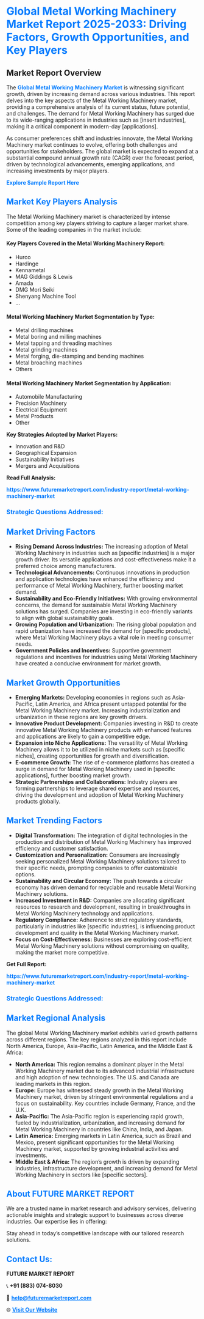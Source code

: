 <h1 style="color: #007BFF;">Global Metal Working Machinery Market Report 2025-2033: Driving Factors, Growth Opportunities, and Key Players</h1>

<section id="overview">
<h2>Market Report Overview</h2>
<p>The <a href="https://www.futuremarketreport.com/industry-report/metal-working-machinery-market" style="color: #007BFF; text-decoration: none;"><strong>Global Metal Working Machinery Market</strong></a> is witnessing significant growth, driven by increasing demand across various industries. This report delves into the key aspects of the Metal Working Machinery market, providing a comprehensive analysis of its current status, future potential, and challenges. The demand for Metal Working Machinery has surged due to its wide-ranging applications in industries such as [insert industries], making it a critical component in modern-day [applications].</p>
<p>As consumer preferences shift and industries innovate, the Metal Working Machinery market continues to evolve, offering both challenges and opportunities for stakeholders. The global market is expected to expand at a substantial compound annual growth rate (CAGR) over the forecast period, driven by technological advancements, emerging applications, and increasing investments by major players.</p>
</section>

<section id="overview">
<p><a href="https://www.futuremarketreport.com/request-sample/reportId=102963" style="color: #007BFF; text-decoration: none;"><strong>Explore Sample Report Here</strong></a></p>
</section>

<section id="key-players">
<h2 style="color: #007BFF;">Market Key Players Analysis</h2>
<p>The Metal Working Machinery market is characterized by intense competition among key players striving to capture a larger market share. Some of the leading companies in the market include:</p>
<h4>Key Players Covered in the Metal Working Machinery Report:</h4>
<ul><li>Hurco</li><li>Hardinge</li><li>Kennametal</li><li>MAG Giddings &amp; Lewis</li><li>Amada</li><li>DMG Mori Seiki</li><li>Shenyang Machine Tool</li><li>...</li></ul>
<h4>Metal Working Machinery Market Segmentation by Type:</h4>
<ul><li>Metal drilling machines</li><li>Metal boring and milling machines</li><li>Metal tapping and threading machines</li><li>Metal grinding machines</li><li>Metal forging, die-stamping and bending machines</li><li>Metal broaching machines</li><li>Others</li></ul>

<h4>Metal Working Machinery Market Segmentation by Application:</h4>
<ul><li>Automobile Manufacturing</li><li>Precision Machinery</li><li>Electrical Equipment</li><li>Metal Products</li><li>Other</li></ul>
<p><strong>Key Strategies Adopted by Market Players:</strong></p>
<ul>
<li>Innovation and R&D</li>
<li>Geographical Expansion</li>
<li>Sustainability Initiatives</li>
<li>Mergers and Acquisitions</li>
</ul>
</section>

<section>
<p><strong>Read Full Analysis: </strong></p><a href="https://www.futuremarketreport.com/industry-report/metal-working-machinery-market" style="color: #007BFF; text-decoration: none;"><strong>https://www.futuremarketreport.com/industry-report/metal-working-machinery-market</strong></a>
<h3 style="color: #007BFF;">Strategic Questions Addressed:</h3>
</section>

<section id="driving-factors">
<h2 style="color: #007BFF;">Market Driving Factors</h2>
<ul>
<li><strong>Rising Demand Across Industries:</strong> The increasing adoption of Metal Working Machinery in industries such as [specific industries] is a major growth driver. Its versatile applications and cost-effectiveness make it a preferred choice among manufacturers.</li>
<li><strong>Technological Advancements:</strong> Continuous innovations in production and application technologies have enhanced the efficiency and performance of Metal Working Machinery, further boosting market demand.</li>
<li><strong>Sustainability and Eco-Friendly Initiatives:</strong> With growing environmental concerns, the demand for sustainable Metal Working Machinery solutions has surged. Companies are investing in eco-friendly variants to align with global sustainability goals.</li>
<li><strong>Growing Population and Urbanization:</strong> The rising global population and rapid urbanization have increased the demand for [specific products], where Metal Working Machinery plays a vital role in meeting consumer needs.</li>
<li><strong>Government Policies and Incentives:</strong> Supportive government regulations and incentives for industries using Metal Working Machinery have created a conducive environment for market growth.</li>
</ul>
</section>

<section id="growth-opportunities">
<h2 style="color: #007BFF;">Market Growth Opportunities</h2>
<ul>
<li><strong>Emerging Markets:</strong> Developing economies in regions such as Asia-Pacific, Latin America, and Africa present untapped potential for the Metal Working Machinery market. Increasing industrialization and urbanization in these regions are key growth drivers.</li>
<li><strong>Innovative Product Development:</strong> Companies investing in R&D to create innovative Metal Working Machinery products with enhanced features and applications are likely to gain a competitive edge.</li>
<li><strong>Expansion into Niche Applications:</strong> The versatility of Metal Working Machinery allows it to be utilized in niche markets such as [specific niches], creating opportunities for growth and diversification.</li>
<li><strong>E-commerce Growth:</strong> The rise of e-commerce platforms has created a surge in demand for Metal Working Machinery used in [specific applications], further boosting market growth.</li>
<li><strong>Strategic Partnerships and Collaborations:</strong> Industry players are forming partnerships to leverage shared expertise and resources, driving the development and adoption of Metal Working Machinery products globally.</li>
</ul>
</section>

<section id="trending-factors">
<h2 style="color: #007BFF;">Market Trending Factors</h2>
<ul>
<li><strong>Digital Transformation:</strong> The integration of digital technologies in the production and distribution of Metal Working Machinery has improved efficiency and customer satisfaction.</li>
<li><strong>Customization and Personalization:</strong> Consumers are increasingly seeking personalized Metal Working Machinery solutions tailored to their specific needs, prompting companies to offer customizable options.</li>
<li><strong>Sustainability and Circular Economy:</strong> The push towards a circular economy has driven demand for recyclable and reusable Metal Working Machinery solutions.</li>
<li><strong>Increased Investment in R&D:</strong> Companies are allocating significant resources to research and development, resulting in breakthroughs in Metal Working Machinery technology and applications.</li>
<li><strong>Regulatory Compliance:</strong> Adherence to strict regulatory standards, particularly in industries like [specific industries], is influencing product development and quality in the Metal Working Machinery market.</li>
<li><strong>Focus on Cost-Effectiveness:</strong> Businesses are exploring cost-efficient Metal Working Machinery solutions without compromising on quality, making the market more competitive.</li>
</ul>
</section>

<section>
<p><strong>Get Full Report: </strong></p><a href="https://www.futuremarketreport.com/industry-report/metal-working-machinery-market" style="color: #007BFF; text-decoration: none;"><strong>https://www.futuremarketreport.com/industry-report/metal-working-machinery-market</strong></a>
<h3 style="color: #007BFF;">Strategic Questions Addressed:</h3>
</section>


<section id="regional-analysis">
<h2 style="color: #007BFF;">Market Regional Analysis</h2>
<p>The global Metal Working Machinery market exhibits varied growth patterns across different regions. The key regions analyzed in this report include North America, Europe, Asia-Pacific, Latin America, and the Middle East & Africa:</p>
<ul>
<li><strong>North America:</strong> This region remains a dominant player in the Metal Working Machinery market due to its advanced industrial infrastructure and high adoption of new technologies. The U.S. and Canada are leading markets in this region.</li>
<li><strong>Europe:</strong> Europe has witnessed steady growth in the Metal Working Machinery market, driven by stringent environmental regulations and a focus on sustainability. Key countries include Germany, France, and the U.K.</li>
<li><strong>Asia-Pacific:</strong> The Asia-Pacific region is experiencing rapid growth, fueled by industrialization, urbanization, and increasing demand for Metal Working Machinery in countries like China, India, and Japan.</li>
<li><strong>Latin America:</strong> Emerging markets in Latin America, such as Brazil and Mexico, present significant opportunities for the Metal Working Machinery market, supported by growing industrial activities and investments.</li>
<li><strong>Middle East & Africa:</strong> The region’s growth is driven by expanding industries, infrastructure development, and increasing demand for Metal Working Machinery in sectors like [specific sectors].</li>
</ul>
</section>

<footer>
<h2 style="color: #007BFF;">About FUTURE MARKET REPORT</h2>
<p>We are a trusted name in market research and advisory services, delivering actionable insights and strategic support to businesses across diverse industries. Our expertise lies in offering:</p>

<p>Stay ahead in today’s competitive landscape with our tailored research solutions.</p>

<h2 style="color: #007BFF;">Contact Us:</h2>
<p><strong>FUTURE MARKET REPORT</strong></p>
<p>📞 <strong>+91 (883) 074-8030</strong></p>
<p>📧 <strong><a href="mailto:help@futuremarketreport.com" style="color: #007BFF;">help@futuremarketreport.com</a></strong></p>
<p>🌐 <strong><a href="https://www.futuremarketreport.com/" style="color: #007BFF;">Visit Our Website</a></strong></p>
</footer>